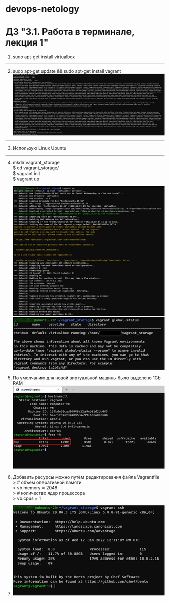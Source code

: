 # devops-netology

# ДЗ "3.1. Работа в терминале, лекция 1"

1)  sudo apt-get install virtualbox  
***  
2)  sudo apt-get update && sudo apt-get install vagrant  
    ![image1](./media/1_vagrant_install.jpg)  
***   
3)  Использую Linux Ubuntu  
***  
4)  mkdir vagrant_storage  
    $ cd vagrant_storage/  
    $ vagrant init  
    $ vagrant up  
           
    ![image1](./media/2_vagrant_up.jpg) ![image2](./media/3_vagrant_global_status.jpg)  
  
5)  По умолчанию для новой виртуальной машины было выделено 1Gb RAM  
    ![image3](./media/5_vagrant_memory.jpg)  
  
6)  Добавить ресурсы можно путём редактирования файла Vagrantfile  
         >   # объем оперативной памяти  
         >   vb.memory = 2048  
         >   # количество ядер процессора  
         >   vb.cpus = 1  
  
7)  ![image3](./media/4_vagrant_ssh.jpg)  
